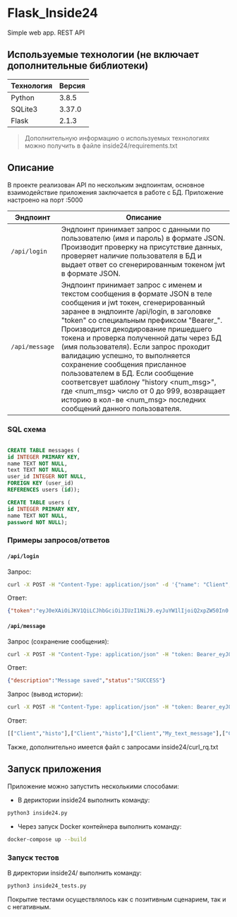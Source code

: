 # Flask_Inside24
Simple web app. REST API

## Используемые технологии (не включает дополнительные библиотеки)

|Технология|Версия|
|---|---|
|Python|3.8.5|
|SQLite3|3.37.0|
|Flask|2.1.3|

> Дополнительную информацию о используемых технологиях можно получить в файле inside24/requirements.txt

## Описание

В проекте реализован API по нескольким эндпоинтам, основное взаимодействие приложения заключается в работе с БД.
Приложение настроено на порт :5000

|Эндпоинт|Описание|
|---|---|
|```/api/login```|Эндпоинт принимает запрос с данными по пользователю (имя и пароль) в формате JSON. Производит проверку на присутствие данных, проверяет наличие пользователя в БД и выдает ответ со сгенерированным токеном jwt в формате JSON.|||
|```/api/message```|Эндпоинт принимает запрос с именем и текстом сообщения в формате JSON в теле сообщения и jwt токен, сгенерированный заранее в эндпоинте /api/login, в заголовке "token" со специальным префиксом "Bearer_". Производится декодирование пришедшего токена и проверка полученной даты через БД (имя пользователя). Если запрос проходит валидацию успешно, то выполняется сохранение сообщения присланное пользователем в БД. Если сообщение соответсвует шаблону "history <num_msg>", где <num_msg> число от 0 до 999, возвращает историю в кол-ве <num_msg> последних сообщений данного пользователя.|||

### SQL схема

```sql

CREATE TABLE messages (
id INTEGER PRIMARY KEY,
name TEXT NOT NULL,
text TEXT NOT NULL,
user_id INTEGER NOT NULL,
FOREIGN KEY (user_id)
REFERENCES users (id));

CREATE TABLE users (
id INTEGER PRIMARY KEY,
name TEXT NOT NULL,
password NOT NULL);

```

### Примеры запросов/ответов

#### ```/api/login```

Запрос:
```bash
curl -X POST -H "Content-Type: application/json" -d '{"name": "Client", "password": "654321"}' http://localhost:5000/api/login
```

Ответ:
```json
{"token":"eyJ0eXAiOiJKV1QiLCJhbGciOiJIUzI1NiJ9.eyJuYW1lIjoiQ2xpZW50In0.X3mjhe_xUzD1PnrNMocVO-A6j9NZqy0s1AVsFMBFSN0"}
```

#### ```/api/message```

Запрос (сохранение сообщения):
```bash
curl -X POST -H "Content-Type: application/json" -H "token: Bearer_eyJ0eXAiOiJKV1QiLCJhbGciOiJIUzI1NiJ9.eyJuYW1lIjoiQ2xpZW50In0.X3mjhe_xUzD1PnrNMocVO-A6j9NZqy0s1AVsFMBFSN0" -d '{"name": "Client", "message": "histo"}' http://localhost:5000/api/message
```

Ответ:
```json
{"description":"Message saved","status":"SUCCESS"}
```

Запрос (вывод истории):
```bash
curl -X POST -H "Content-Type: application/json" -H "token: Bearer_eyJ0eXAiOiJKV1QiLCJhbGciOiJIUzI1NiJ9.eyJuYW1lIjoiQ2xpZW50In0.X3mjhe_xUzD1PnrNMocVO-A6j9NZqy0s1AVsFMBFSN0" -d '{"name": "Client", "message": "history 10"}' http://localhost:5000/api/message
```

Ответ:
```bash
[["Client","histo"],["Client","histo"],["Client","My_text_message"],["Client","my history 10"],["Client","histo"],["Client","histo"],["Client","My_text_message"],["Client","my history 10"],["Client","My_text_message"],["Client","my history 10"]]
```

Также, дополнительно имеется файл с запросами inside24/curl_rq.txt

## Запуск приложения

Приложение можно запустить несколькими способами:

- В дериктории inside24 выполнить команду:

```bash
python3 inside24.py
```

- Через запуск Docker контейнера выполнить команду:

```bash
docker-compose up --build
```

### Запуск тестов

В директории inside24/ выполнить команду:

```bash
python3 inside24_tests.py 
```

Покрытие тестами осуществлялось как с позитивным сценарием, так и с негативным.
